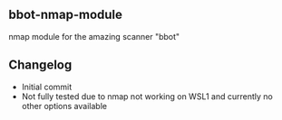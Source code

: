 ## bbot-nmap-module
nmap module for the amazing scanner "bbot"

## Changelog
- Initial commit
- Not fully tested due to nmap not working on WSL1 and currently no other options available
